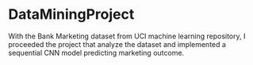 # DataMiningProject
With the Bank Marketing dataset from UCI machine learning repository, 
I proceeded the project that analyze the dataset and implemented a sequential CNN model predicting marketing outcome.
